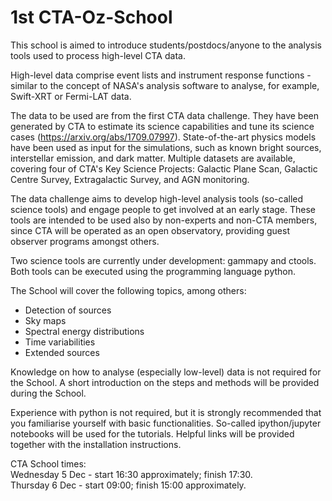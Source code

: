 # 1st CTA-Oz-School

This school is aimed to introduce students/postdocs/anyone to the analysis tools used to process high-level CTA data.

High-level data comprise event lists and instrument response functions - similar to the concept of NASA's analysis software to analyse, for example, Swift-XRT or Fermi-LAT data.

The data to be used are from the first CTA data challenge. They have been generated by CTA to estimate its science capabilities and tune its science cases (https://arxiv.org/abs/1709.07997). State-of-the-art physics models have been used as input for the simulations, such as known bright sources, interstellar emission, and dark matter. Multiple datasets are available, covering four of CTA's Key Science Projects: Galactic Plane Scan, Galactic Centre Survey, Extragalactic Survey, and AGN monitoring.

The data challenge aims to develop high-level analysis tools (so-called science tools) and engage people to get involved at an early stage. These tools are intended to be used also by non-experts and non-CTA members, since CTA will be operated as an open observatory, providing guest observer programs amongst others.

Two science tools are currently under development: gammapy and ctools. Both tools can be executed using the programming language python.

The School will cover the following topics, among others:
- Detection of sources
- Sky maps
- Spectral energy distributions
- Time variabilities
- Extended sources

Knowledge on how to analyse (especially low-level) data is not required for the School. A short introduction on the steps and methods will be provided during the School.

Experience with python is not required, but it is strongly recommended that you familiarise yourself with basic functionalities. So-called ipython/jupyter notebooks will be used for the tutorials. Helpful links will be provided together with the installation instructions.

CTA School times:  
Wednesday 5 Dec - start 16:30 approximately; finish 17:30.  
Thursday 6 Dec - start 09:00; finish 15:00 approximately. 

